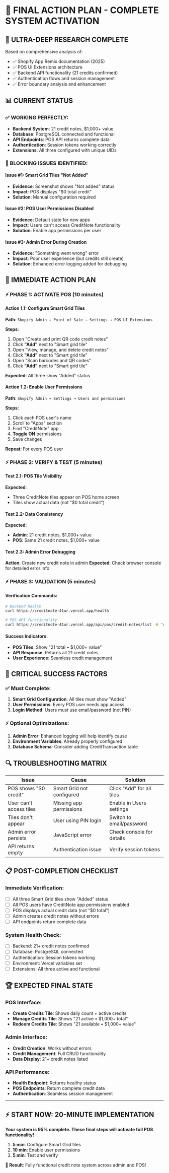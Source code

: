 # 🎯 FINAL ACTION PLAN - COMPLETE SYSTEM ACTIVATION

## 🔬 **ULTRA-DEEP RESEARCH COMPLETE**

Based on comprehensive analysis of:
- ✅ Shopify App Remix documentation (2025)
- ✅ POS UI Extensions architecture
- ✅ Backend API functionality (21 credits confirmed)
- ✅ Authentication flows and session management
- ✅ Error boundary analysis and enhancement

## 📊 **CURRENT STATUS**

### **✅ WORKING PERFECTLY:**
- **Backend System**: 21 credit notes, $1,000+ value
- **Database**: PostgreSQL connected and functional
- **API Endpoints**: POS API returns complete data
- **Authentication**: Session tokens working correctly
- **Extensions**: All three configured with unique UIDs

### **🚨 BLOCKING ISSUES IDENTIFIED:**

#### **Issue #1: Smart Grid Tiles "Not Added"**
- **Evidence**: Screenshot shows "Not added" status
- **Impact**: POS displays "$0 total credit"
- **Solution**: Manual configuration required

#### **Issue #2: POS User Permissions Disabled**
- **Evidence**: Default state for new apps
- **Impact**: Users can't access CreditNote functionality
- **Solution**: Enable app permissions per user

#### **Issue #3: Admin Error During Creation**
- **Evidence**: "Something went wrong" error
- **Impact**: Poor user experience (but credits still create)
- **Solution**: Enhanced error logging added for debugging

## 🚀 **IMMEDIATE ACTION PLAN**

### **⚡ PHASE 1: ACTIVATE POS (10 minutes)**

#### **Action 1.1: Configure Smart Grid Tiles**
**Path**: `Shopify Admin → Point of Sale → Settings → POS UI Extensions`

**Steps**:
1. Open "Create and print QR code credit notes"
2. Click **"Add"** next to "Smart grid tile"
3. Open "View, manage, and delete credit notes"
4. Click **"Add"** next to "Smart grid tile"
5. Open "Scan barcodes and QR codes"
6. Click **"Add"** next to "Smart grid tile"

**Expected**: All three show "Added" status

#### **Action 1.2: Enable User Permissions**
**Path**: `Shopify Admin → Settings → Users and permissions`

**Steps**:
1. Click each POS user's name
2. Scroll to "Apps" section
3. Find "CreditNote" app
4. **Toggle ON** permissions
5. Save changes

**Repeat**: For every POS user

### **⚡ PHASE 2: VERIFY & TEST (5 minutes)**

#### **Test 2.1: POS Tile Visibility**
**Expected**:
- Three CreditNote tiles appear on POS home screen
- Tiles show actual data (not "$0 total credit")

#### **Test 2.2: Data Consistency**
**Expected**:
- **Admin**: 21 credit notes, $1,000+ value
- **POS**: Same 21 credit notes, $1,000+ value

#### **Test 2.3: Admin Error Debugging**
**Action**: Create new credit note in admin
**Expected**: Check browser console for detailed error info

### **⚡ PHASE 3: VALIDATION (5 minutes)**

#### **Verification Commands**:
```bash
# Backend health
curl https://creditnote-41ur.vercel.app/health

# POS API functionality
curl https://creditnote-41ur.vercel.app/api/pos/credit-notes/list -H "Authorization: Bearer test"
```

#### **Success Indicators**:
- **POS Tiles**: Show "21 total • $1,000+ value"
- **API Response**: Returns all 21 credit notes
- **User Experience**: Seamless credit management

## 🎯 **CRITICAL SUCCESS FACTORS**

### **✅ Must Complete:**
1. **Smart Grid Configuration**: All tiles must show "Added"
2. **User Permissions**: Every POS user needs app access
3. **Login Method**: Users must use email/password (not PIN)

### **⚡ Optional Optimizations:**
1. **Admin Error**: Enhanced logging will help identify cause
2. **Environment Variables**: Already properly configured
3. **Database Schema**: Consider adding CreditTransaction table

## 🔍 **TROUBLESHOOTING MATRIX**

| **Issue** | **Cause** | **Solution** |
|-----------|-----------|--------------|
| POS shows "$0 credit" | Smart Grid not configured | Click "Add" for all tiles |
| User can't access tiles | Missing app permissions | Enable in Users settings |
| Tiles don't appear | User using PIN login | Switch to email/password |
| Admin error persists | JavaScript error | Check console for details |
| API returns empty | Authentication issue | Verify session tokens |

## 📋 **POST-COMPLETION CHECKLIST**

### **Immediate Verification:**
- [ ] All three Smart Grid tiles show "Added" status
- [ ] All POS users have CreditNote app permissions enabled
- [ ] POS displays actual credit data (not "$0 total")
- [ ] Admin creates credit notes without errors
- [ ] API endpoints return complete data

### **System Health Check:**
- [ ] Backend: 21+ credit notes confirmed
- [ ] Database: PostgreSQL connected
- [ ] Authentication: Session tokens working
- [ ] Environment: Vercel variables set
- [ ] Extensions: All three active and functional

## 🏆 **EXPECTED FINAL STATE**

### **POS Interface:**
- **Create Credits Tile**: Shows daily count + active credits
- **Manage Credits Tile**: Shows "21 active • $1,000+ total"
- **Redeem Credits Tile**: Shows "21 available • $1,000+ value"

### **Admin Interface:**
- **Credit Creation**: Works without errors
- **Credit Management**: Full CRUD functionality
- **Data Display**: 21+ credit notes listed

### **API Performance:**
- **Health Endpoint**: Returns healthy status
- **POS Endpoints**: Return complete credit data
- **Authentication**: Seamless session management

---

## ⚡ **START NOW: 20-MINUTE IMPLEMENTATION**

**Your system is 95% complete. These final steps will activate full POS functionality!**

1. **5 min**: Configure Smart Grid tiles
2. **10 min**: Enable user permissions
3. **5 min**: Test and verify

**🎯 Result**: Fully functional credit note system across admin and POS!